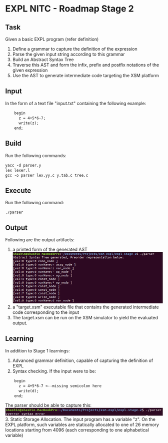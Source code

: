 # EXPL NITC - Roadmap Stage 2

## Task
Given a basic EXPL program (refer definition)
1. Define a grammar to capture the definition of the expression
2. Parse the given input string according to this grammar
3. Build an Abstract Syntax Tree
4. Traverse this AST and form the infix, prefix and postfix notations of the given expression
5. Use the AST to generate intermediate code targeting the XSM platform

## Input

In the form of a text file "input.txt" containing the following example:
```
    begin
      z = 4+5*6-7;
      write(z); 
    end;
```
## Build
Run the following commands:
```
yacc -d parser.y
lex lexer.l
gcc -o parser lex.yy.c y.tab.c tree.c
```
## Execute
Run the following command:
```
./parser
```

## Output
Following are the output artifacts:
1. a printed form of the generated AST\
![](result.png) 
2. a "target.xsm" executable file that contains the generated intermediate code corresponding to the input
3. The target.xsm can be run on the XSM simulator to yield the evaluated output.

## Learning
In addition to Stage 1 learnings:
1. Advanced grammar definition, capable of capturing the definition of EXPL
2. Syntax checking. If the input were to be:
```
    begin
      z = 4+5*6-7 <--missing semicolon here
      write(d); 
    end;
 ```

The parser should be able to capture this:\
![](result-error.png) \
3. Static Storage Allocation. The input program has a variable "z". On the EXPL platform, such variables are statically allocated to one of 26 memory locations starting from 4096 (each corresponding to one alphabetical variable)
